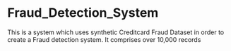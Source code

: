 # Fraud_Detection_System
This is a system which uses synthetic Creditcard Fraud Dataset in order to create a Fraud detection system. It comprises over 10,000 records
